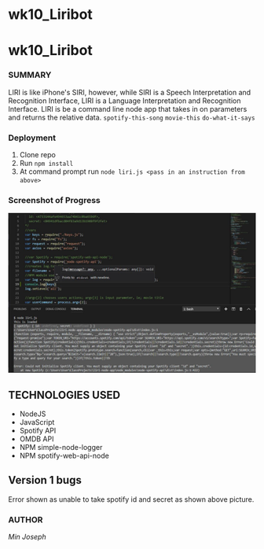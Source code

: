 # wk10_Liribot
# wk10_Liribot
### SUMMARY

LIRI is like iPhone's SIRI, however, while SIRI is a 	Speech Interpretation and Recognition Interface, LIRI is a 	Language Interpretation and Recognition Interface. LIRI is 	be a command line node app that takes in on parameters  	and returns the relative data.
	`spotify-this-song` `movie-this` `do-what-it-says`

### Deployment

1. Clone repo
2. Run `npm install`
3. At command prompt run `node liri.js <pass in an instruction from above>`

### Screenshot of Progress
![Bug](https://github.com/minj12/liri-node-app/blob/master/images/Bug.JPG)

## TECHNOLOGIES USED

* NodeJS
* JavaScript
* Spotify API
* OMDB API
* NPM simple-node-logger
* NPM spotify-web-api-node

## Version 1 bugs
Error shown as unable to take spotify id and secret as 	shown above picture.

### AUTHOR
*Min Joseph*

